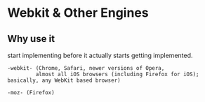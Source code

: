 # Webkit & Other Engines

## Why use it

 start implementing before it actually starts getting implemented.

    -webkit- (Chrome, Safari, newer versions of Opera,  
             almost all iOS browsers (including Firefox for iOS); basically, any WebKit based browser)
    
    -moz- (Firefox)